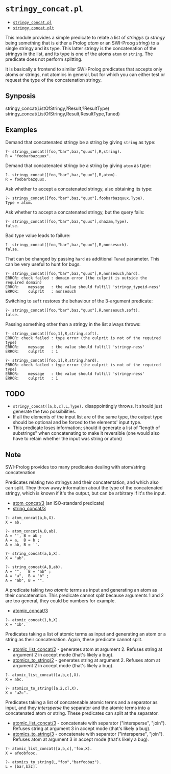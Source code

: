# `stringy_concat.pl`

- [`stringy_concat.pl`](stringy_concat.pl)
- [`stringy_concat.plt`](stringy_concat.plt)

This module provides a simple predicate to relate a list of _stringys_ (a _stringy_ being something
that is either a Prolog _atom_ or an SWI-Proog _string_) to a single stringy and its type.
This latter stringy is the concatenation of the stringys in the list, and its type is one of the
atoms `atom` or `string`. The predicate does not perform splitting.

It is basically a frontend to similar SWI-Prolog predicates that accepts only atoms or strings, not atomics in general,
but for which you can either test or request the type of the concatenation stringy.

## Synposis

 stringy_concat(ListOfStringy,?Result,?ResultType)
 stringy_concat(ListOfStringy,Result,ResultType,Tuned)
 
## Examples

Demand that concatenated stringy be a string by giving `string` as type:

```
?- stringy_concat([foo,"bar",baz,"quux"],R,string).
R = "foobarbazquux".
```

Demand that concatenated stringy be a string by giving `atom` as type:

```
?- stringy_concat([foo,"bar",baz,"quux"],R,atom).
R = foobarbazquux.
```

Ask whether to accept a concatenated stringy, also obtaining its type:

```
?- stringy_concat([foo,"bar",baz,"quux"],foobarbazquux,Type).
Type = atom.
```

Ask whether to accept a concatenated stringy, but the query fails:

```
?- stringy_concat([foo,"bar",baz,"quux"],shazam,Type).
false.
```

Bad type value leads to failure:

```
?- stringy_concat([foo,"bar",baz,"quux"],R,nonsesuch).
false.
```

That can be changed by passing `hard` as additional `Tuned` parameter. This
can be very useful to hunt for bugs. 

```
?- stringy_concat([foo,"bar",baz,"quux"],R,nonsesuch,hard).
ERROR: check failed : domain error (the culprit is outside the required domain)
ERROR:    message   : the value should fulfill 'stringy_typeid-ness'
ERROR:    culprit   : nonsesuch
```

Switching to `soft` restores the behaviour of the 3-argument predicate:

```
?- stringy_concat([foo,"bar",baz,"quux"],R,nonsesuch,soft).
false.
```

Passing something other than a stringy in the list always throws:

```
?- stringy_concat([foo,1],R,string,soft).
ERROR: check failed : type error (the culprit is not of the required type)
ERROR:    message   : the value should fulfill 'stringy-ness'
ERROR:    culprit   : 1
```

```
?- stringy_concat([foo,1],R,string,hard).
ERROR: check failed : type error (the culprit is not of the required type)
ERROR:    message   : the value should fulfill 'stringy-ness'
ERROR:    culprit   : 1
```

## TODO

- `stringy_concat([a,b,c],L,Type).` disappointingly throws. It should just generate the two possibilities.
- If all the elements of the input list are of the same type, the output type should be optional and be forced to the elements' input type.
- This predicate loses information; should it generate a list of "length of substrings" when concatenating to make it reversible (one would also have to retain whether the input was string or atom)

## Note

SWI-Prolog provides too many predicates dealing with atom/string concatenation

Predicates relating two stringys and their concatentation, and which also can split.
They throw away information about the type of the concatenated stringy, which is known
if it's the output, but can be arbitrary if it's the input.

- [atom_concat/3](https://eu.swi-prolog.org/pldoc/man?predicate=atom_concat/3) (an ISO-standard predicate)
- [string_concat/3](https://eu.swi-prolog.org/pldoc/man?predicate=string_concat/3)

```
?- atom_concat(a,b,X).
X = ab.

?- atom_concat(A,B,ab).
A = '', B = ab ;
A = a,  B = b ;
A = ab, B = ''.

?- string_concat(a,b,X).
X = "ab".

?- string_concat(A,B,ab).
A = "",   B = "ab" ;
A = "a",  B = "b" ;
A = "ab", B = "".
```

A predicate taking two _atomic_ terms as input and generating an atom as
their concatenation. This predicate cannot split because arguments 1 and 2 are too general,
they could be numbers for example.

- [atomic_concat/3](https://eu.swi-prolog.org/pldoc/man?predicate=atomic_concat/3)

```
?- atomic_concat(1,b,X).
X = '1b'.
```

Predicates taking a list of atomic terms as input and generating an atom or a string as
their concatenation. Again, these predicate cannot split.

- [atomic_list_concat/2](https://eu.swi-prolog.org/pldoc/man?predicate=atomic_list_concat/2) - generates atom at argument 2. Refuses string at argument 2 in accept mode (that's likely a bug).
- [atomics_to_string/2](https://eu.swi-prolog.org/pldoc/man?predicate=atomics_to_string/2) - generates string at argument 2. Refuses atom at argument 2 in accept mode (that's likely a bug).

```
?- atomic_list_concat([a,b,c],X).
X = abc.

?- atomics_to_string([a,2,c],X).
X = "a2c".
```

Predicates taking a list of concatenable atomic terms and a separator as input, and they
_intersperse_ the separator and the atomic terms into a concatenated atom or string.
These predicates can split at the separator.

- [atomic_list_concat/3](https://eu.swi-prolog.org/pldoc/man?predicate=atomic_list_concat/3) - concatenate with separator ("intersperse", "join"). Refuses string at argument 3 in accept mode (that's likely a bug).
- [atomics_to_string/3](https://eu.swi-prolog.org/pldoc/man?predicate=atomics_to_string/3) - concatenate with separator ("intersperse", "join"). Refuses atom at argument 3 in accept mode (that's likely a bug).

```
?- atomic_list_concat([a,b,c],'foo,X).
X = afoobfooc.

?- atomics_to_string(L,"foo","barfoobaz").
L = [bar,baz].
```
